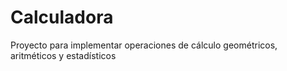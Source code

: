 # Calculadora
Proyecto para implementar operaciones de cálculo geométricos, aritméticos y estadísticos
